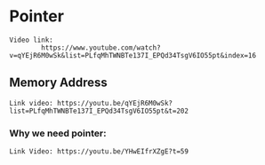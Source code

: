 # Pointer
    Video link: 
            https://www.youtube.com/watch?v=qYEjR6M0wSk&list=PLfqMhTWNBTe137I_EPQd34TsgV6IO55pt&index=16
## Memory Address
    Link video: https://youtu.be/qYEjR6M0wSk?list=PLfqMhTWNBTe137I_EPQd34TsgV6IO55pt&t=202
### Why we need pointer:
    Link Video: https://youtu.be/YHwEIfrXZgE?t=59